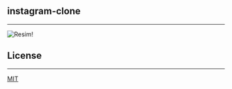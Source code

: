 ## instagram-clone

--- 

![Resim!](images/Screenshot_1.png "index.html")


## License
---
[MIT](https://choosealicense.com/licenses/mit/)




